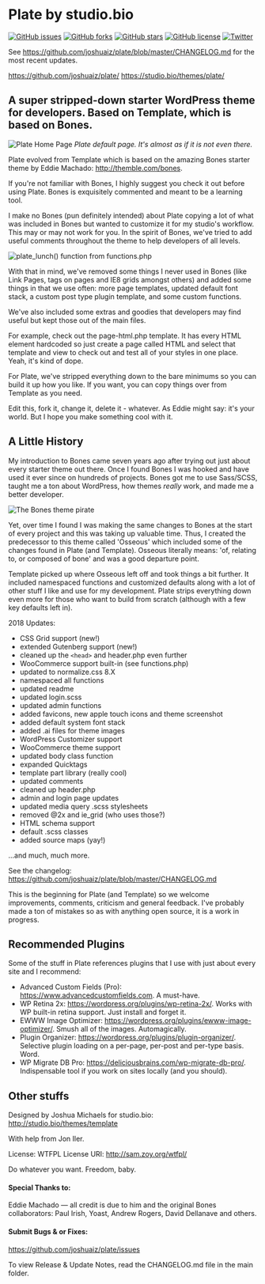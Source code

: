 # Plate by studio.bio

[![GitHub issues](https://img.shields.io/github/issues/joshuaiz/plate.svg)](https://github.com/joshuaiz/plate/issues)
[![GitHub forks](https://img.shields.io/github/forks/joshuaiz/plate.svg)](https://github.com/joshuaiz/plate/network)
[![GitHub stars](https://img.shields.io/github/stars/joshuaiz/plate.svg)](https://github.com/joshuaiz/plate/stargazers)
[![GitHub license](https://img.shields.io/github/license/joshuaiz/plate.svg)](https://github.com/joshuaiz/plate/blob/master/LICENSE)
[![Twitter](https://img.shields.io/twitter/url/https/github.com/joshuaiz/plate.svg?style=social)](https://twitter.com/intent/tweet?text=Wow:&url=https%3A%2F%2Fgithub.com%2Fjoshuaiz%2Fplate)


See https://github.com/joshuaiz/plate/blob/master/CHANGELOG.md for the most recent updates.

https://github.com/joshuaiz/plate/
https://studio.bio/themes/plate/

## A super stripped-down starter WordPress theme for developers. Based on Template, which is based on Bones.

![Plate Home Page](https://studio.bio/images/plate_home.png)
_Plate default page. It's almost as if it is not even there._

Plate evolved from Template which is based on the amazing Bones starter theme by Eddie Machado: http://themble.com/bones.

If you're not familiar with Bones, I highly suggest you check it out before using Plate. Bones is exquisitely commented and meant to be a learning tool.

I make no Bones (pun definitely intended) about Plate copying a lot of what was included in Bones but wanted to customize it for my studio's workflow. This may or may not work for you. In the spirit of Bones, we've tried to add useful comments throughout the theme to help developers of all levels.

![plate_lunch() function from functions.php](https://studio.bio/images/plate_lunch.png)

With that in mind, we've removed some things I never used in Bones (like Link Pages, tags on pages and IE8 grids amongst others) and added some things in that we use often: more page templates, updated default font stack, a custom post type plugin template, and some custom functions.

We've also included some extras and goodies that developers may find useful but kept those out of the main files.

For example, check out the page-html.php template. It has every HTML element hardcoded so just create a page called HTML and select that template and view to check out and test all of your styles in one place. Yeah, it's kind of dope.

For Plate, we've stripped everything down to the bare minimums so you can build it up how you like. If you want, you can copy things over from Template as you need.

Edit this, fork it, change it, delete it - whatever. As Eddie might say: it's your world. But I hope you make something cool with it.

## A Little History
My introduction to Bones came seven years ago after trying out just about every starter theme out there. Once I found Bones I was hooked and have used it ever since on hundreds of projects. Bones got me to use Sass/SCSS, taught me a ton about WordPress, how themes *really* work, and made me a better developer.

![The Bones theme pirate](https://studio.bio/images/bones_pirate.png)

Yet, over time I found I was making the same changes to Bones at the start of every project and this was taking up valuable time. Thus, I created the predecessor to this theme called 'Osseous' which included some of the changes found in Plate (and Template). Osseous literally means: 'of, relating to, or composed of bone' and was a good departure point.

Template picked up where Osseous left off and took things a bit further. It included namespaced functions and customized defaults along with a lot of other stuff I like and use for my development. Plate strips everything down even more for those who want to build from scratch (although with a few key defaults left in).

2018 Updates: 
- CSS Grid support (new!)
- extended Gutenberg support (new!)
- cleaned up the `<head>` and header.php even further
- WooCommerce support built-in (see functions.php)
- updated to normalize.css 8.X
- namespaced all functions
- updated readme
- updated login.scss
- updated admin functions
- added favicons, new apple touch icons and theme screenshot
- added default system font stack
- added .ai files for theme images
- WordPress Customizer support
- WooCommerce theme support
- updated body class function
- expanded Quicktags
- template part library (really cool)
- updated comments
- cleaned up header.php
- admin and login page updates
- updated media query .scss stylesheets
- removed @2x and ie_grid (who uses those?)
- HTML schema support
- default .scss classes
- added source maps (yay!)

...and much, much more.

See the changelog: https://github.com/joshuaiz/plate/blob/master/CHANGELOG.md

This is the beginning for Plate (and Template) so we welcome improvements, comments, criticism and general feedback. I've probably made a ton of mistakes so as with anything open source, it is a work in progress.

## Recommended Plugins
Some of the stuff in Plate references plugins that I use with just about every site and I recommend:
- Advanced Custom Fields (Pro): https://www.advancedcustomfields.com. A must-have.
- WP Retina 2x: https://wordpress.org/plugins/wp-retina-2x/. Works with WP built-in retina support. Just install and forget it.
- EWWW Image Optimizer: https://wordpress.org/plugins/ewww-image-optimizer/. Smush all of the images. Automagically.
- Plugin Organizer: https://wordpress.org/plugins/plugin-organizer/. Selective plugin loading on a per-page, per-post and per-type basis. Word.
- WP Migrate DB Pro: https://deliciousbrains.com/wp-migrate-db-pro/. Indispensable tool if you work on sites locally (and you should).


## Other stuffs
Designed by Joshua Michaels for studio.bio: http://studio.bio/themes/template

With help from Jon Iler.

License: WTFPL
License URI: http://sam.zoy.org/wtfpl/

Do whatever you want. Freedom, baby.

#### Special Thanks to:
Eddie Machado — all credit is due to him and the original Bones collaborators: Paul Irish, Yoast, Andrew Rogers, David Dellanave and others.


#### Submit Bugs & or Fixes:
https://github.com/joshuaiz/plate/issues

To view Release & Update Notes, read the CHANGELOG.md file in the main folder.